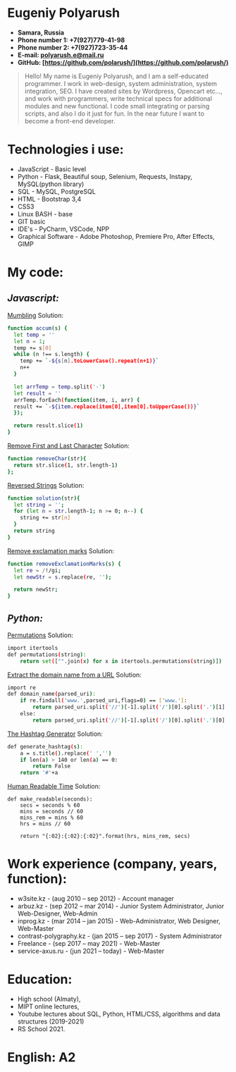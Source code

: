 # Eugeniy Polyarush

- **Samara, Russia**
- **Phone number 1: +7(927)779-41-98**
- **Phone number 2: +7(927)723-35-44**
- **E-mail: polyarush.e@mail.ru**
- **GitHub: [https://github.com/polarush/](https://github.com/polarush/)**

> Hello! My name is Eugeniy Polyarush, and I am a self-educated programmer. 
> I work in web-design, system administration, system integration, SEO. 
> I have created sites by Wordpress, Opencart etc..., and work with programmers, 
> write technical specs for additional modules and new functional. 
> I code small integrating or parsing scripts, and also I do it just for fun.
> In the near future I want to become a front-end developer. 


# Technologies i use:

- JavaScript - Basic level
- Python - Flask, Beautiful soup, Selenium, Requests, Instapy, MySQL(python library)
- SQL - MySQL, PostgreSQL
- HTML - Bootstrap 3,4  
- CSS3 
- Linux BASH - base
- GIT basic
- IDE's - PyCharm, VSCode, NPP
- Graphical Software - Adobe Photoshop, Premiere Pro, After Effects, GIMP 

# My code:
## _Javascript:_
[Mumbling](https://www.codewars.com/kata/5667e8f4e3f572a8f2000039)
Solution:
```sh
function accum(s) {
  let temp = ''
  let n = 1;
  temp += s[0] 
  while (n !== s.length) {
    temp += `-${s[n].toLowerCase().repeat(n+1)}`
    n++
  }

  let arrTemp = temp.split('-')
  let result = ''
  arrTemp.forEach(function(item, i, arr) {
  result += `-${item.replace(item[0],item[0].toUpperCase())}`
  });

  return result.slice(1)
}
```

[Remove First and Last Character](https://www.codewars.com/kata/56bc28ad5bdaeb48760009b0)
Solution:
```sh
function removeChar(str){
  return str.slice(1, str.length-1)
};
```

[Reversed Strings](https://www.codewars.com/kata/5168bb5dfe9a00b126000018)
Solution:
```sh
function solution(str){
  let string = '';
  for (let n = str.length-1; n >= 0; n--) {
    string += str[n]
  }
  return string
}
```

[Remove exclamation marks](https://www.codewars.com/kata/57a0885cbb9944e24c00008e)
Solution:
```sh
function removeExclamationMarks(s) {
  let re = /!/gi;
  let newStr = s.replace(re, '');

  return newStr;
}
```

## _Python:_
[Permutations](https://www.codewars.com/kata/5254ca2719453dcc0b00027d)
Solution:
```sh
import itertools
def permutations(string):
    return set(["".join(x) for x in itertools.permutations(string)])
```
[Extract the domain name from a URL](https://www.codewars.com/kata/514a024011ea4fb54200004b)
Solution:
```sh
import re
def domain_name(parsed_uri):
    if re.findall('www.',parsed_uri,flags=0) == ['www.']:
        return parsed_uri.split('//')[-1].split('/')[0].split('.')[1]
    else:
        return parsed_uri.split('//')[-1].split('/')[0].split('.')[0]
```


[The Hashtag Generator](https://www.codewars.com/kata/52449b062fb80683ec000024)
Solution:
```sh
def generate_hashtag(s):
    a = s.title().replace(' ','')
    if len(a) > 140 or len(a) == 0:
        return False
    return '#'+a
```


[Human Readable Time](https://www.codewars.com/kata/52685f7382004e774f0001f7)
Solution:
```
def make_readable(seconds):
    secs = seconds % 60
    mins = seconds // 60
    mins_rem = mins % 60
    hrs = mins // 60
    
    return "{:02}:{:02}:{:02}".format(hrs, mins_rem, secs)
```



# Work experience (company, years, function):


- w3site.kz - (aug 2010 – sep 2012) - Account manager
- arbuz.kz - (sep 2012 – mar 2014) - Junior System Administrator, Junior Web-Designer, Web-Admin
- inprog.kz - (mar 2014 – jan 2015) - Web-Administrator, Web Designer, Web-Master
- contrast-polygraphy.kz - (jan 2015 – sep 2017) - System Administrator
- Freelance - (sep 2017 – may 2021) - Web-Master
- service-axus.ru - (jun 2021 – today) - Web-Master

# Education: 
- High school (Almaty), 
- MIPT online lectures,
- Youtube lectures about SQL, Python, HTML/CSS, algorithms and data structures (2019-2021)
- RS School 2021.


# English: A2
